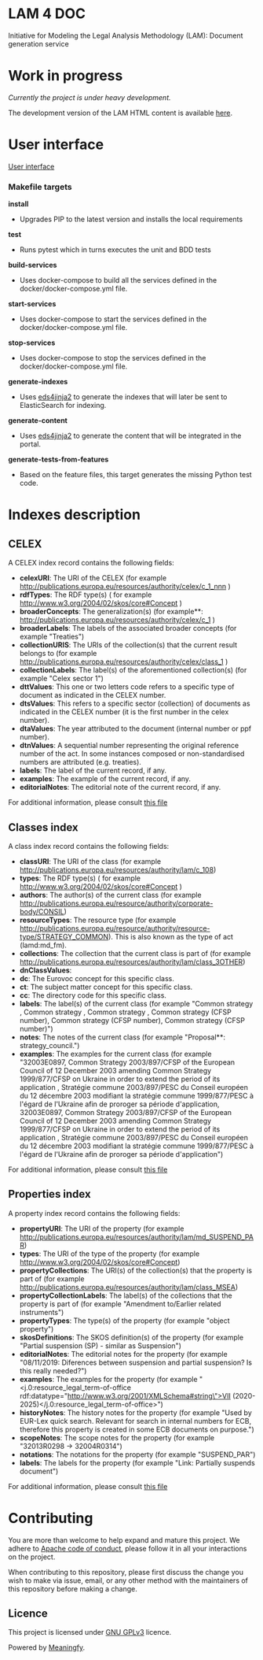 # LAM 4 DOC
Initiative for Modeling the Legal Analysis Methodology (LAM): Document generation service

# Work in progress

*Currently the project is under heavy development.*

The development version of the LAM HTML content is available [here](http://dev.meaningfy.ws:9090).
# User interface

[User interface](docs/images/user_interface.png)

### Makefile targets

**install**
- Upgrades PIP to the latest version and installs the local requirements

**test**
- Runs pytest which in turns executes the unit and BDD tests

**build-services**
- Uses docker-compose to build all the services defined in the docker/docker-compose.yml file.

**start-services**
- Uses docker-compose to start the services defined in the docker/docker-compose.yml file.

**stop-services**
- Uses docker-compose to stop the services defined in the docker/docker-compose.yml file.

**generate-indexes**
- Uses [eds4jinja2] to generate the indexes that will later be sent to ElasticSearch for indexing.

**generate-content**
- Uses [eds4jinja2] to generate the content that will be integrated in the portal.

**generate-tests-from-features**
- Based on the feature files, this target generates the missing Python test code.

# Indexes description

## CELEX

A CELEX index record contains the following fields:

- **celexURI**: The URI of the CELEX (for example http://publications.europa.eu/resources/authority/celex/c_1_nnn )
- **rdfTypes**: The RDF type(s) ( for example http://www.w3.org/2004/02/skos/core#Concept )
- **broaderConcepts**: The generalization(s) (for example**: http://publications.europa.eu/resources/authority/celex/c_1 )
- **broaderLabels**: The labels of the associated broader concepts (for example "Treaties")
- **collectionURIS**: The URIs of the collection(s) that the current result belongs to (for example http://publications.europa.eu/resources/authority/celex/class_1 )
- **collectionLabels**: The label(s) of the aforementioned collection(s) (for example "Celex sector 1") 
- **dttValues**: This one or two letters code refers to a specific type of document as indicated in the CELEX number. 
- **dtsValues**: This refers to a specific sector (collection) of documents as indicated in the CELEX number (it is the first number in the celex number).
- **dtaValues**: The year attributed to the document (internal number or ppf number).
- **dtnValues**: A sequential number representing the original reference number of the act. In some instances composed or non-standardised numbers are attributed (e.g. treaties).
- **labels**: The label of the current record, if any.
- **examples**: The example of the current record, if any.
- **editorialNotes**: The editorial note of the current record, if any.

For additional information, please consult [this file](templates/indexes/queries/celex.rq)

## Classes index

A class index record contains the following fields:

- **classURI**: The URI of the class (for example http://publications.europa.eu/resources/authority/lam/c_108)
- **types**: The RDF type(s) ( for example http://www.w3.org/2004/02/skos/core#Concept )
- **authors**: The author(s) of the current class (for example http://publications.europa.eu/resource/authority/corporate-body/CONSIL)
- **resourceTypes**: The resource type (for example http://publications.europa.eu/resource/authority/resource-type/STRATEGY_COMMON). This is also known as the type of act (lamd:md_fm).
- **collections**: The collection that the current class is part of (for example http://publications.europa.eu/resources/authority/lam/class_3OTHER)
- **dnClassValues**:
- **dc**: The Eurovoc concept for this specific class.
- **ct**: The subject matter concept for this specific class.
- **cc**: The directory code for this specific class.
- **labels**: The label(s) of the current class (for example "Common strategy , Common strategy , Common strategy , Common strategy (CFSP number), Common strategy (CFSP number), Common strategy (CFSP number)")
- **notes**: The notes of the current class (for example "Proposal**: strategy_council.")
- **examples**: The examples for the current class (for example "32003E0897, Common Strategy 2003/897/CFSP of the European Council of 12 December 2003 amending Common Strategy 1999/877/CFSP on Ukraine in order to extend the period of its application , Stratégie commune 2003/897/PESC du Conseil européen du 12 décembre 2003 modifiant la stratégie commune 1999/877/PESC à l'égard de l'Ukraine afin de proroger sa période d'application, 32003E0897, Common Strategy 2003/897/CFSP of the European Council of 12 December 2003 amending Common Strategy 1999/877/CFSP on Ukraine in order to extend the period of its application , Stratégie commune 2003/897/PESC du Conseil européen du 12 décembre 2003 modifiant la stratégie commune 1999/877/PESC à l'égard de l'Ukraine afin de proroger sa période d'application")

For additional information, please consult [this file](./templates/indexes/queries/classes.rq)

## Properties index

A property index record contains the following fields:

- **propertyURI**: The URI of the property (for example http://publications.europa.eu/resources/authority/lam/md_SUSPEND_PAR)
- **types**: The URI of the type of the property (for example http://www.w3.org/2004/02/skos/core#Concept) 
- **propertyCollections**: The URI(s) of the collection(s) that the property is part of (for example http://publications.europa.eu/resources/authority/lam/class_MSEA)
- **propertyCollectionLabels**: The label(s) of the collections that the property is part of (for example "Amendment to/Earlier related instruments")
- **propertyTypes**: The type(s) of the property (for example "object property")
- **skosDefinitions**: The SKOS definition(s) of the property (for example "Partial suspension (SP) - similar as Suspension")
- **editorialNotes**: The editorial notes for the property (for example "08/11/2019: Diferences between suspension and partial suspension? Is this really needed?")
- **examples**: The examples for the property (for example "<j.0:resource_legal_term-of-office rdf:datatype=\"http://www.w3.org/2001/XMLSchema#string\">VII (2020-2025)</j.0:resource_legal_term-of-office>")
- **historyNotes**: The history notes for the property (for example "Used by EUR-Lex quick search. Relevant for search in internal numbers for ECB, therefore this property is created in some ECB documents on purpose.")
- **scopeNotes**: The scope notes for the property (for example "32013R0298 → 32004R0314")
- **notations**: The notations for the property (for example "SUSPEND_PAR") 
- **labels**: The labels for the property (for example "Link: Partially suspends document")

For additional information, please consult [this file](./templates/indexes/queries/properties.rq)

# Contributing
You are more than welcome to help expand and mature this project. We adhere to [Apache code of conduct](https://www.apache.org/foundation/policies/conduct), please follow it in all your interactions on the project.   

When contributing to this repository, please first discuss the change you wish to make via issue, email, or any other method with the maintainers of this repository before making a change.

## Licence 
This project is licensed under [GNU GPLv3](https://www.gnu.org/licenses/gpl-3.0.en.html) licence. 

Powered by [Meaningfy](https://github.com/meaningfy-ws).


[eds4jinja2]: <https://pypi.org/project/eds4jinja2/> "eds4jinja2 on pypi"